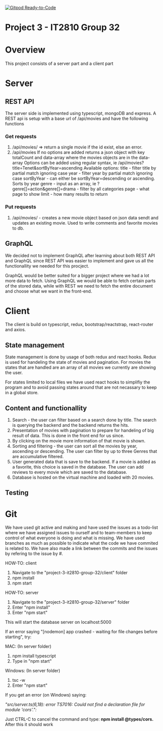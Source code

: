 [![Gitpod Ready-to-Code](https://img.shields.io/badge/Gitpod-Ready--to--Code-blue?logo=gitpod)](https://gitpod.idi.ntnu.no/#https://gitlab.stud.idi.ntnu.no/it2810-h20/team-32/project-3-it2810-group-32) 


# Project 3 - IT2810 Group 32

# Overview

This project consists of a server part and a client part

# Server

## REST API

The server side is implemented using typescript, mongoDB and express.
A REST api is setup with a base url of /api/movies and have the following
functions

### Get requests

1. /api/movies/<id> => return a single movie if the id exist, else an error.
2. /api/movies 
    If no options are added returns a json object with key totalCount and data-array
    where the movies objects are in the data-array
    Options can be added using regular syntax, ie /api/movies?title=Tenet&sortByYear=ascending
    Available options:
        title - filter title by partial match ignoring case
        year - filter year by partial match ignoring case
        sortByYear - can either be sortByYear=descending or ascending. Sorts by year
        genre - input as an array, ie ?genre[]=action&genre[]=drama - filter by all categories
        page - what page to show
        limit - how many results to return

### Put requests

1. /api/movies/<id> - creates a new movie object based on json data sendt and
   updates an existing movie. Used to write comments and favorite movies to db.

## GraphQL

We decided not to implement GraphQL after learning about both REST API and GraphQL
since REST API was easier to implement and gave us all the functionallity we needed
for this procject.

GraphQL would be better suited for a bigger project where we had a lot more data to fetch.
Using GraphQL we would be able to fetch certain parts of the stored data, while with
REST we need to fetch the entire document and choose what we want in the front-end.


# Client

The client is build on typescript, redux, bootstrap/reactstrap, react-router and axios.

## State management

State management is done by usage of both redux and react hooks.
Redux is used for handeling the state of movies and pagination. For movies the states that are handled are an array
of all movies we currently are showing the user.

For states limited to local files we have used react hooks to simplifiy the program and to avoid
passing states around that are not necassary to keep in a global store.

## Content and functionallity

1. Search - the user can filter based on a search done by title. The search is querying the backend and the backend
   returns the hits.
2. Presentation of movies with pagination to prepare for handeling of big result of data. This is done in the front end
   for us since.
3. By clicking on the movie more information of that movie is shown.
4. Sorting and filtering - the user can sort all the movies by year, ascending or descending. The user can filter by
   up to three Genres that are accumulative filtered.
5. User generated data that is save to the backend. If a movie is added as a favorite, this choice is saved in the
   database. The user can add reviews to every movie which are saved to the database.
6. Database is hosted on the virtual machine and loaded with 20 movies.

## Testing

# Git

We have used git active and making and have used the issues as a todo-list where we have assigned issues to ourself
and to team-members to keep control of what everyone is doing and what is missing. We have used branches as much as
possible to indicate what the code we have commited is related to. We have also made a link between the commits and
the issues by refering to the issue by #<number>.

HOW-TO: client

1. Navigate to the "project-3-it2810-group-32/client" folder
2. npm install
3. npm start

HOW-TO: server

1. Navigate to the "project-3-it2810-group-32/server" folder
2. Enter "npm install"
3. Enter "npm start"

This will start the database server on localhost:5000

If an error saying "[nodemon] app crashed - waiting for file changes before starting", try:

MAC: (In server folder)

1. npm install typescript
2. Type in "npm start"

Windows: (In server folder)

1. tsc -w
2. Enter "npm start"

If you get an error (on Windows) saying:

_"src/server.ts(6,18): error TS7016: Could not find a declaration file for module 'cors'.":_

Just CTRL-C to cancel the command and type: **npm install @types/cors.** After this it should work

